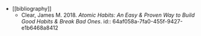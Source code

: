 - [[bibliography]]
	- Clear, James M. 2018. *Atomic Habits: An Easy & Proven Way to Build Good Habits & Break Bad Ones*.
	  id:: 64af058a-7fa0-455f-9427-e1b6468a8412
